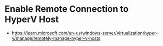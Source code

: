 # Enable Remote Connection to HyperV Host
* https://learn.microsoft.com/en-us/windows-server/virtualization/hyper-v/manage/remotely-manage-hyper-v-hosts